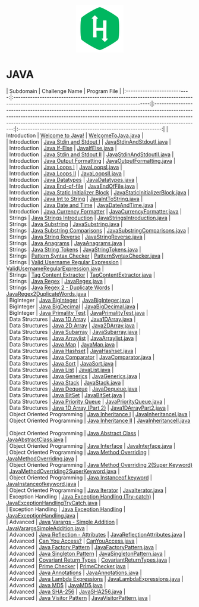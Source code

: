 <p align="center" href="https://www.hackerrank.com/samarthbais1">
  <img src=Vault/Heading.png  title="HackerRank">
</p>


# JAVA

|  Subdomain |                                       Challenge Name     |                                                                                                Program File                                                                                                                                                				 		|
|:---------------------------:|:---------------------------------------------------------------------------------------------------------------------------------------:|:-------------------------------------------------------------------------------------------------------------------------------------------------------------------------------------------------------------------------------------------------------------:|:------------------------------------------------------------:|
|        Introduction   	  | [Welcome to Java!](https://www.hackerrank.com/challenges/welcome-to-java)                                               		 		| [WelcomeToJava.java]()                     				 		|															   
|        Introduction         | [Java Stdin and Stdout I](https://www.hackerrank.com/challenges/java-stdin-and-stdout-1)                                		 		| [JavaStdinAndStdoutI.java]()           			 		| 														       
|        Introduction         | [Java If-Else](https://www.hackerrank.com/challenges/java-if-else)                                                      		 		| [JavaIfElse.java]()				         				 		    | 														       
|        Introduction         | [Java Stdin and Stdout II](https://www.hackerrank.com/challenges/java-stdin-stdout)                                     		 		| [JavaStdinAndStdoutII.java]()       				 		| 														       
|        Introduction         | [Java Output Formatting](https://www.hackerrank.com/challenges/java-output-formatting)                                  		 		| [JavaOutputFormatting.java]()        			 		    | 														       
|        Introduction         | [Java Loops I](https://www.hackerrank.com/challenges/java-loops-i)                                                      		 		| [JavaLoopsI.java]()                           				 		| 	 													       
|        Introduction         | [Java Loops II](https://www.hackerrank.com/challenges/java-loops)                                                       		 		| [JavaLoopsII.java]()                         				 		|       											           
|        Introduction         | [Java Datatypes](https://www.hackerrank.com/challenges/java-datatypes)                                                  		 		| [JavaDatatypes.java]()                      			 			|       											           
|        Introduction         | [Java End-of-file](https://www.hackerrank.com/challenges/java-end-of-file)                                              		 		| [JavaEndOfFile.java]()                      			 			|       											           
|        Introduction         | [Java Static Initializer Block](https://www.hackerrank.com/challenges/java-static-initializer-block/problem)            		 		| [JavaStaticInitializerBlock.java]()         		|       											           
|        Introduction         | [Java Int to String](https://www.hackerrank.com/challenges/java-int-to-string/problem)           					    		 		| [JavaIntToString.java]()        						 	 		|       											           
|        Introduction         | [Java Date and Time](https://www.hackerrank.com/challenges/java-date-and-time/problem)           					    		 		| [JavaDateAndTime.java]()        						 	 		|       											           
|        Introduction         | [Java Currency Formatter](https://www.hackerrank.com/challenges/java-currency-formatter/problem)           								| [JavaCurrencyFormatter.java]()        			 	 		|       											           
|           Strings   	      | [Java Strings Introduction](https://www.hackerrank.com/challenges/java-strings-introduction/problem)           							| [JavaStringsIntroduction.java]()        		 	 		|       											           
|           Strings   	      | [Java Substring](https://www.hackerrank.com/challenges/java-substring/problem)           					            		 		| [JavaSubstring.java]()        		  	 					 		|       											           
|           Strings   	      | [Java Substring Comparisons](https://www.hackerrank.com/challenges/java-string-compare/problem)           							    | [JavaSubstringComparisons.java]()        			 		|                                                              
|           Strings   	      | [Java String Reverse](https://www.hackerrank.com/challenges/java-string-reverse/problem)           					    		 		| [JavaStringReverse.java]()        						 		|                                                              
|           Strings   	      | [Java Anagrams](https://www.hackerrank.com/challenges/java-anagrams/problem)           					                				| [JavaAnagrams.java]()        					    			 		|                                                              
|           Strings   	      | [Java String Tokens](https://www.hackerrank.com/challenges/java-string-tokens/problem)           					    		 		| [JavaStringTokens.java]()        					    	 		|                                                              
|           Strings   	      | [Pattern Syntax Checker](https://www.hackerrank.com/challenges/pattern-syntax-checker/problem)           			    		 		| [PatternSyntaxChecker.java]()        					 		|                                                              
|           Strings   	      | [Valid Username Regular Expression](https://www.hackerrank.com/challenges/valid-username-checker/problem)               		 		| [ValidUsernameRegularExpression.java]()      		|                                                              
|           Strings   	      | [Tag Content Extractor](https://www.hackerrank.com/challenges/tag-content-extractor/problem)           									| [TagContentExtractor.java]()        					 		|                                                              
|           Strings   	      | [Java Regex](https://www.hackerrank.com/challenges/java-regex/problem)           					               	 			 		| [JavaRegex.java]()        					    	 			 		|                                                              
|           Strings   	      | [Java Regex 2 - Duplicate Words](https://www.hackerrank.com/challenges/duplicate-word/problem)           						 		| [JavaRegex2DuplicateWords.java]()        			 		|                                                              
|          BigInteger   	  | [Java BigInteger](https://www.hackerrank.com/challenges/java-biginteger/problem)           				    							| [JavaBigInteger.java]()        			 				 		|                                                              
|          BigInteger   	  | [Java BigDecimal](https://www.hackerrank.com/challenges/java-bigdecimal/problem)           				    							| [JavaBigDecimal.java]()        			 				 		|                                                              
|          BigInteger   	  | [Java Primality Test](https://www.hackerrank.com/challenges/java-primality-test/problem)           		    							| [JavaPrimalityTest.java]()        			 		     		|                                                              
|       Data Structures   	  | [Java 1D Array](https://www.hackerrank.com/challenges/java-1d-array-introduction/problem)           	    					 		| [Java1DArray.java]()        			  				 			|                                                              
|       Data Structures   	  | [Java 2D Array](https://www.hackerrank.com/challenges/java-2d-array/problem)           	   					 							| [Java2DArray.java]()        			  				 			|                                                              
|       Data Structures   	  | [Java Subarray](https://www.hackerrank.com/challenges/java-negative-subarray/problem)           	   							 		| [JavaSubarray.java]()        			  				 		|                                                              
|       Data Structures   	  | [Java Arraylist](https://www.hackerrank.com/challenges/java-arraylist/problem)           	   					 				 		| [JavaArraylist.java]()        			  			 			|                                                              
|       Data Structures   	  | [Java Map](https://www.hackerrank.com/challenges/phone-book/problem)           	   					 							   		| [JavaMap.java]()        			  						 			|                                                              
|       Data Structures   	  | [Java Hashset](https://www.hackerrank.com/challenges/java-hashset/problem)           	   					 					 		| [JavaHashset.java]()        			  				 			|                                                              
|       Data Structures   	  | [Java Comparator](https://www.hackerrank.com/challenges/java-comparator/problem)           	   					 	    				| [JavaComparator.java]()        			  			 		|                                                              
|       Data Structures   	  | [Java Sort](https://www.hackerrank.com/challenges/java-sort/problem)           	   							 	     					| [JavaSort.java]()        			  						 		|                                                              
|       Data Structures   	  | [Java List](https://www.hackerrank.com/challenges/java-list/problem)           	   							 	    					| [JavaList.java]()        			  				 		 		|                                                              
|       Data Structures   	  | [Java Generics](https://www.hackerrank.com/challenges/java-generics/problem)           	   							 					| [JavaGenerics.java]()        			  				 		|                                                              
|       Data Structures   	  | [Java Stack](https://www.hackerrank.com/challenges/java-stack/problem)           	   							 	    		 		| [JavaStack.java]()        			  				 	 			|                                                              
|       Data Structures   	  | [Java Dequeue](https://www.hackerrank.com/challenges/java-dequeue/problem)           	   							 			 		| [JavaDequeue.java]()        			  				 			|                                                              
|       Data Structures   	  | [Java BitSet](https://www.hackerrank.com/challenges/java-bitset/problem)           	   							 	    				| [JavaBitSet.java]()        			  				     		|                                                              
|       Data Structures   	  | [Java Priority Queue](https://www.hackerrank.com/challenges/java-priority-queue/problem)           	   									| [JavaPriorityQueue.java]()        			  	        	|                                                              
|       Data Structures   	  | [Java 1D Array (Part 2)](https://www.hackerrank.com/challenges/java-1d-array/problem)           	   							 		| [Java1DArrayPart2.java]()        			  			    |                                                              
| Object Oriented Programming | [Java Inheritance I](https://www.hackerrank.com/challenges/java-inheritance-1/problem)           	   							 		| [JavaInheritanceI.java]()        			  			    			|                                                              
| Object Oriented Programming | [Java Inheritance II](https://www.hackerrank.com/challenges/java-inheritance-2/problem)           	   								    | [JavaInheritanceII.java]()        			  			    		|                                                              
| Object Oriented Programming | [Java Abstract Class](https://www.hackerrank.com/challenges/java-abstract-class/problem)           	   									| [JavaAbstractClass.java]()        			  			    		|                                                              
| Object Oriented Programming | [Java Interface](https://www.hackerrank.com/challenges/java-interface/problem)           	   									 		| [JavaInterface.java]()        			  			 				    |                                                              
| Object Oriented Programming | [Java Method Overriding](https://www.hackerrank.com/challenges/java-method-overriding/problem)           	   					 		| [JavaMethodOverriding.java]()        			  			 	    |                                                              
| Object Oriented Programming | [Java Method Overriding 2(Super Keyword)](https://www.hackerrank.com/challenges/java-method-overriding-2-super-keyword/problem)			| [JavaMethodOverriding2SuperKeyword.java]()           	|                                                              
| Object Oriented Programming | [Java Instanceof keyword](https://www.hackerrank.com/challenges/java-instanceof-keyword/problem)           	   							| [JavaInstanceofkeyword.java]()        			  			   	|                                                              
| Object Oriented Programming | [Java Iterator](https://www.hackerrank.com/challenges/java-iterator/problem)           	   												| [JavaIterator.java]()        			  			    					|                                                              
|      Exception Handling     | [Java Exception Handling (Try-catch)](https://www.hackerrank.com/challenges/java-exception-handling-try-catch/problem)   		 		| [JavaExceptionHandlingTryCatch.java]()      |                                                              
|      Exception Handling     | [Java Exception Handling](https://www.hackerrank.com/challenges/java-exception-handling/problem)           	   			 				| [JavaExceptionHandling.java]()        			    |                                                              
|           Advanced   	  	  | [Java Varargs - Simple Addition](https://www.hackerrank.com/challenges/simple-addition-varargs/problem)           	   		 		    | [JavaVarargsSimpleAddition.java]()        				|                                                              
|           Advanced   	  	  | [Java Reflection - Attributes](https://www.hackerrank.com/challenges/java-reflection-attributes/problem)           	   		 			| [JavaReflectionAttributes.java]()        					|                                                              
|           Advanced   	  	  | [Can You Access?](https://www.hackerrank.com/challenges/can-you-access/problem)           	   			 							    | [CanYouAccess.java]()        			                    			|                                                              
|           Advanced   	  	  | [Java Factory Pattern](https://www.hackerrank.com/challenges/java-factory/problem)           	   			 					 		| [JavaFactoryPattern.java]()        			        			|                                                              
|           Advanced   	  	  | [Java Singleton Pattern](https://www.hackerrank.com/challenges/java-singleton/problem)           	   			 				 		| [JavaSingletonPattern.java]()        			    			|                                                              
|           Advanced   	  	  | [Covariant Return Types](https://www.hackerrank.com/challenges/java-covariance/problem)           	   			 				 	    | [CovariantReturnTypes.java]()        			    			|                                                              
|           Advanced   	  	  | [Prime Checker](https://www.hackerrank.com/challenges/prime-checker/problem)           	   			 				 					| [PrimeChecker.java]()        			    							|                                                              
|           Advanced   	  	  | [Java Annotations](https://www.hackerrank.com/challenges/java-annotations/problem)           	   			 				 			| [JavaAnnotations.java]()        			    					|                                                              
|           Advanced   	  	  | [Java Lambda Expressions](https://www.hackerrank.com/challenges/java-lambda-expressions/problem)           	   			 				| [JavaLambdaExpressions.java]()        			    		|                                                              
|           Advanced   	  	  | [Java MD5](https://www.hackerrank.com/challenges/java-md5/problem)           	   			 				 							| [JavaMD5.java]()        			    									|                                                              
|           Advanced   	  	  | [Java SHA-256](https://www.hackerrank.com/challenges/sha-256/problem)           	   			 				 						| [JavaSHA256.java]()        			    								|                                                              
|           Advanced   	  	  | [Java Visitor Pattern](https://www.hackerrank.com/challenges/java-vistor-pattern/problem)           	   			 				 	| [JavaVisitorPattern.java]()        			    				|                                                              

